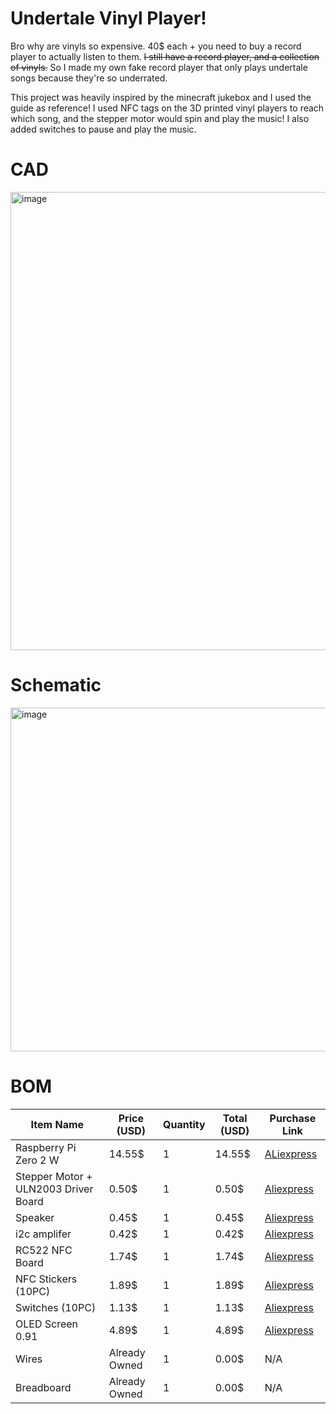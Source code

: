 # Undertale Vinyl Player!
Bro why are vinyls so expensive. 40$ each + you need to buy a record player to actually listen to them. ~~I still have a record player, and a collection of vinyls.~~ So I made my own fake record player that only plays undertale songs because they're so underrated. 

This project was heavily inspired by the minecraft jukebox and I used the guide as reference! I used NFC tags on the 3D printed vinyl players to reach which song, and the stepper motor would spin and play the music! I also added switches to pause and play the music.
# CAD
<img width="718" height="733" alt="image" src="https://github.com/user-attachments/assets/aaf415b9-d994-4097-bb0c-0ef30b96262a" />

# Schematic
<img width="1260" height="550" alt="image" src="https://github.com/user-attachments/assets/47a5adfc-43ef-4779-a8d8-5a9a080a9d54" />

# BOM
| Item Name             | Price (USD) | Quantity | Total (USD) | Purchase Link | 
|-----------------------|-------------|----------|-------------|----------------|
| Raspberry Pi Zero 2 W | 14.55$ | 1 | 14.55$ | [ALiexpress](https://www.aliexpress.com/item/1005007982832720.html?spm=a2g0o.productlist.main.16.55724c079WlZoa&algo_pvid=5ed62892-e033-498f-9126-facb6bcf65ad&algo_exp_id=5ed62892-e033-498f-9126-facb6bcf65ad-15&pdp_ext_f=%7B%22order%22%3A%22390%22%2C%22eval%22%3A%221%22%7D&pdp_npi=4%40dis%21CAD%2121.18%2121.18%21%21%2115.04%2115.04%21%402103010b17538576659928439e125c%2112000043146501588%21sea%21CA%214611088294%21X&curPageLogUid=qPmRlGfOB81T&utparam-url=scene%3Asearch%7Cquery_from%3A) |
| Stepper Motor + ULN2003 Driver Board | 0.50$ | 1 | 0.50$ | [Aliexpress](https://www.aliexpress.com/item/1005004051968844.html?src=google&pdp_npi=4%40dis!CAD!0.79!0.72!!!!!%40!12000027869658345!ppc!!!&src=google&albch=shopping&acnt=631-313-3945&isdl=y&slnk=&plac=&mtctp=&albbt=Google_7_shopping&aff_platform=google&aff_short_key=UneMJZVf&gclsrc=aw.ds&&albagn=888888&&ds_e_adid=&ds_e_matchtype=&ds_e_device=c&ds_e_network=x&ds_e_product_group_id=&ds_e_product_id=en1005004051968844&ds_e_product_merchant_id=107689848&ds_e_product_country=CA&ds_e_product_language=en&ds_e_product_channel=online&ds_e_product_store_id=&ds_url_v=2&albcp=19366866438&albag=&isSmbAutoCall=false&needSmbHouyi=false&gad_source=1&gad_campaignid=17337458112&gbraid=0AAAAACbpRIkG3uVYQ1Cl37GQEETCuTaHY&gclid=Cj0KCQjw4qHEBhCDARIsALYKFNPbX5N-K0m6EgdyNEDK0xZNLJZ7AJ_2I95mn0rO2oyy2Uleb1pf3t8aAh-1EALw_wcB)|
| Speaker | 0.45$| 1 | 0.45$ | [Aliexpress](https://www.aliexpress.com/item/1005006226118348.html?spm=a2g0o.productlist.main.2.74e21fcaPH48jG&aem_p4p_detail=2025072923525211657045051139260001355578&algo_pvid=7d6e2cfc-ebd2-4879-afce-8eebf6913528&algo_exp_id=7d6e2cfc-ebd2-4879-afce-8eebf6913528-1&pdp_ext_f=%7B%22order%22%3A%2287%22%2C%22eval%22%3A%221%22%7D&pdp_npi=4%40dis%21USD%210.45%210.43%21%21%213.21%213.08%21%402103247417538583729106028ec5b3%2112000036364549316%21sea%21CA%214611088294%21X&curPageLogUid=IrSpjVglvrsd&utparam-url=scene%3Asearch%7Cquery_from%3A&search_p4p_id=2025072923525211657045051139260001355578_1) |
| i2c amplifer | 0.42$ | 1 | 0.42$ | [Aliexpress](https://www.aliexpress.com/item/1005009555177084.html?spm=a2g0o.productlist.main.6.36ef3119RKKPSF&aem_p4p_detail=2025072923584715332490824721450001363714&algo_pvid=6a44e384-24d2-4de0-bd7e-b47e277d9cef&algo_exp_id=6a44e384-24d2-4de0-bd7e-b47e277d9cef-5&pdp_ext_f=%7B%22order%22%3A%22-1%22%2C%22eval%22%3A%221%22%7D&pdp_npi=4%40dis%21USD%2124.80%2124.80%21%21%21177.00%21177.00%21%402103146c17538587277922740e7265%2112000049451398617%21sea%21CA%214611088294%21X&curPageLogUid=WGS82xIP4Irk&utparam-url=scene%3Asearch%7Cquery_from%3A&search_p4p_id=2025072923584715332490824721450001363714_2) |
| RC522 NFC Board | 1.74$| 1 | 1.74$ | [Aliexpress](https://www.aliexpress.com/item/1005006087459353.html?spm=a2g0o.productlist.main.6.cdcd78d70znEBa&aem_p4p_detail=202507300011451261057519444100001363972&algo_pvid=663716dc-1451-413a-a3a8-2ba353bb3de7&algo_exp_id=663716dc-1451-413a-a3a8-2ba353bb3de7-5&pdp_ext_f=%7B%22order%22%3A%22344%22%2C%22eval%22%3A%221%22%7D&pdp_npi=4%40dis%21USD%211.74%211.74%21%21%2112.43%2112.43%21%402101e9a217538595054361818e62fc%2112000047562069074%21sea%21CA%214611088294%21X&curPageLogUid=bdR2B7lz5TcN&utparam-url=scene%3Asearch%7Cquery_from%3A&search_p4p_id=202507300011451261057519444100001363972_2) |
| NFC Stickers (10PC) | 1.89$ | 1 | 1.89$ | [Aliexpress](https://www.aliexpress.com/item/1005003838479312.html?spm=a2g0o.productlist.main.17.33b356330TP7WB&algo_pvid=a4db2332-655d-43eb-8f02-b3b510df4085&algo_exp_id=a4db2332-655d-43eb-8f02-b3b510df4085-16&pdp_ext_f=%7B%22order%22%3A%22368%22%2C%22eval%22%3A%221%22%7D&pdp_npi=4%40dis%21USD%211.89%211.89%21%21%2113.46%2113.46%21%402101e9ec17538596706796619eaf56%2112000027310058700%21sea%21CA%214611088294%21X&curPageLogUid=kNxnRKCaojSC&utparam-url=scene%3Asearch%7Cquery_from%3A) |
| Switches (10PC) | 1.13$ | 1 | 1.13$ | [Aliexpress](https://www.aliexpress.com/item/1005005426750916.html?spm=a2g0o.productlist.main.32.2f361b6evyArzz&algo_pvid=6d5031ed-57ac-4635-a310-a103f26a70ed&algo_exp_id=6d5031ed-57ac-4635-a310-a103f26a70ed-31&pdp_ext_f=%7B%22order%22%3A%22110%22%2C%22eval%22%3A%221%22%7D&pdp_npi=4%40dis%21USD%211.61%211.13%21%21%2111.47%218.03%21%402101ea7117538598715217675ea535%2112000033021986675%21sea%21CA%214611088294%21X&curPageLogUid=Szrsxwom7ZVR&utparam-url=scene%3Asearch%7Cquery_from%3A) |
| OLED Screen 0.91 | 4.89$ | 1 | 4.89$ | [Aliexpress](https://www.aliexpress.com/item/1005009394412923.html?spm=a2g0o.productlist.main.3.591437faq8t2sv&algo_pvid=d62fa7dd-6111-4ea0-848c-c4cf8e746bb8&algo_exp_id=d62fa7dd-6111-4ea0-848c-c4cf8e746bb8-2&pdp_ext_f=%7B%22order%22%3A%2232%22%2C%22eval%22%3A%221%22%7D&pdp_npi=4%40dis%21CAD%219.72%214.89%21%21%2149.44%2124.85%21%402101c59817539429632912793e2618%2112000048966327132%21sea%21CA%214611088294%21X&curPageLogUid=BgFy8NQmPEZ7&utparam-url=scene%3Asearch%7Cquery_from%3A)|
| Wires | Already Owned | 1 | 0.00$ | N/A |
| Breadboard | Already Owned | 1 | 0.00$ | N/A |
